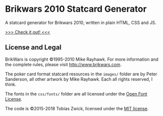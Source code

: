 # Brikwars 2010 Statcard Generator

A statcard generator for Brikwars 2010, written in plain HTML, CSS and JS.

<a href="https://www.westnordost.de/statcard/">&gt;&gt;&gt; Check it out! &lt;&lt;&lt;</a>

## License and Legal

BrikWars is copyright ©1995-2010 Mike Rayhawk.
For more information and the complete rules, please visit <a href="http://www.brikwars.com">http://www.brikwars.com</a>.

The poker card format statcard resources in the `images/` folder are by Peter Sanderson, all other artwork by Mike Rayhawk. Each all rights reserved, I think.

The fonts in the `css/fonts/` folder are all licensed under the <a href="http://scripts.sil.org/cms/scripts/page.php?site_id=nrsi&id=OFL_web">Open Font License</a>.

The code is ©2015-2018 Tobias Zwick, licensed under the <a href="https://opensource.org/licenses/MIT">MIT license</a>.
